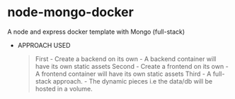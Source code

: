 # node-mongo-docker
A node and express docker template with Mongo (full-stack)

* APPROACH USED
	> First
		- Create a backend on its own 
		- A backend container will have its own static assets
	> Second 
		- Create a frontend on its own
		- A frontend container will have its own static assets
	> Third
		- A full-stack approach.
		- The dynamic pieces i.e the data/db will be hosted in a volume.
